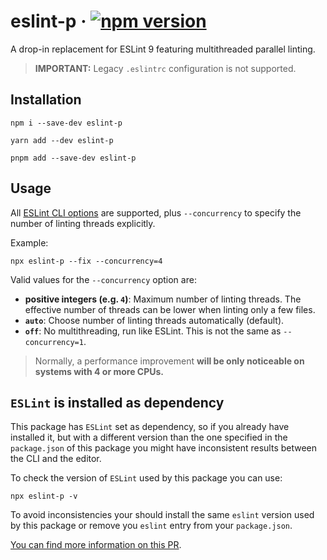 # eslint-p · [![npm version][npm badge]][npm URL]

A drop-in replacement for ESLint 9 featuring multithreaded parallel linting.

> **IMPORTANT:** Legacy `.eslintrc` configuration is not supported.

## Installation

```shell
npm i --save-dev eslint-p
```

```shell
yarn add --dev eslint-p
```

```shell
pnpm add --save-dev eslint-p
```

## Usage

All [ESLint CLI options](https://eslint.org/docs/latest/use/command-line-interface#options) are supported, plus `--concurrency` to specify the number of linting threads explicitly.

Example:

```shell
npx eslint-p --fix --concurrency=4
```

Valid values for the `--concurrency` option are:

* **positive integers (e.g. `4`)**:
  Maximum number of linting threads. The effective number of threads can be lower when linting only a few files.
* **`auto`**:
  Choose number of linting threads automatically (default).
* **`off`**:
  No multithreading, run like ESLint. This is not the same as `--concurrency=1`.

> Normally, a performance improvement **will be only noticeable on systems with 4 or more CPUs.**

## `ESLint` is installed as dependency

This package has `ESLint` set as dependency, so if you already have installed it, but with a different version than the one specified in the `package.json` of this package you might have inconsistent results between the CLI and the editor.

To check the version of `ESLint` used by this package you can use:

```shell
npx eslint-p -v
```

To avoid inconsistencies your should install the same `eslint` version used by this package or remove you `eslint` entry from your `package.json`.

[You can find more information on this PR](https://github.com/origin-1/eslint-p/pull/1).

[npm badge]: https://img.shields.io/npm/v/eslint-p?logo=npm
[npm URL]: https://www.npmjs.com/package/eslint-p
